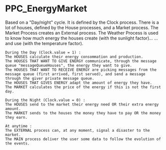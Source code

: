 # PPC_EnergyMarket
 Based on a "Day/night" cycle. It is defined by the Clock process.
    There is a lot of houses, defined by the House processes, and a Market process.
    The Market Process creates an External process.
    The Weather Process is used to know how much energy the houses create (with the sunlight factor)...
    ... and use (with the temperature factor).
    
    During the Day (Clock.value = 1) :
    The HOUSES calculate their energy consommation and production.
    The HOUSES THAT WANT TO GIVE ENERGY communicate, through the message queue "messageQueueHouses", the energy they want to give.
    The HOUSES THAT WANT TO RECEIVE ENERGY are picking messages from the message queue (first arrived, first served), and send a message through the giver private message queue.
    The HOUSES THAT GIVES ENERGY adapt the amount of energy they have.
    The MARKET calculates the price of the energy if this is not the first day.
    
    During the Night (Clock.value = 0) :
    The HOUSES send to the market their energy need OR their extra energy amount.
    The MARKET sends to the houses the money they have to pay OR the money they earn.
    
    At anytime :
    The EXTERNAL process can, at any moment, signal a disaster to the market.
    The MAIN process deliver the user some data to follow the evolution of the events.
